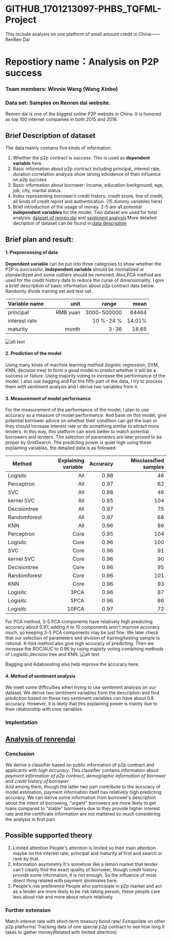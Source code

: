 # GITHUB_1701213097-PHBS_TQFML-Project
This include analysis on one platform of small amount credit in China——RenRen Dai
# Repostiory name：Analysis on P2P success 
### Team members: Winnie Wang (Wang Xinbo)
### Data set: Samples on Renren dai website. 
Renren dai is one of the biggest online P2P website in China. It is honored as top 100 internet companies in both 2015 and 2016.

## Brief Description of dataset
The data mainly contains five kinds of information.
1.	Whether the p2p contract is success. This is used as **dependent variable** here.
2.	Basic information about p2p contract including principal, interest rate,
duration
correlation analysis show strong edvidence of their influence on p2p success
3.	Basic information about borrower: Income, education background, age, job, city, marital status.
4.	Index representing borrower’s credit history: credit score, line of credit, all kinds of credit report and authentication. (15 dummy variables here)
5.	Brief introduction of the usage of money. 
2-5 are all potential **independent variables** for the model.
Two dataset are used for total analysis: [dataset of renren dai](https://github.com/kylinanddragon/GITHUB_1701213097-PHBS_TQFML-Project/blob/master/dataset%20of%20renren%20dai.csv) and [sentiment analysis](https://github.com/kylinanddragon/GITHUB_1701213097-PHBS_TQFML-Project/blob/master/sentiment%20analysis.csv)
More detailed decription of dataset can be found in:[data description](https://github.com/kylinanddragon/GITHUB_1701213097-PHBS_TQFML-Project/blob/master/data%20description)

## Brief plan and result:
#### 1. Preprocessing of data

**Dependent variable** can be put into three categroies to show whether the P2P is successful. 
**Independent variable** should be normalized or standardized and some outliers should be removed. Also,PCA method are used for the credit history data to reduce the curse of dimensionality. I give a brief description of basic information about p2p contract data below.
Randomly divide training set and test set.

| Variable name      |  unit  |  range     | mean  |
| -------------      |-------:|-----------:|------:|
| principal          |RMB yuan| 3000-500000| 64464 |
| interest rate      |        | 10 %-24 %  | 14.01%|
| maturity           |  month |    3-36    |  18.65|

![alt text](https://github.com/kylinanddragon/GITHUB_1701213097-PHBS_TQFML-Project/blob/master/relationship.png)

#### 2. Prediction of the model 
Using many kinds of machine learning method (logistic regression, SVM, KNN, decision tree) to form a good model to predict whether it will be a success or failure. Using majority voting to increase the performance of the model. 
I also use bagging and 
For the fifth part of the data, I try to process them with sentiment analysis and I derive two variables from it.

#### 3. Measurement of model performance
For the measurement of the performance of the model, I plan to use accuracy as a measure of model performance. And base on this model, give potential borrower advice on whether their condition can get the loan or they should increase interest rate or do something similar to attract more lenders. In this way, this platform can work better to match potential borrowers and lenders. The selection of parameters are later proved to be proper by GridSearch. 
The predicting power is quiet high using these explaining variables, the detailed data is as followed:

| Method      | Explaining variable | Accuracy | Misclassified samples|
| ----------- |--------------------:|---------:|---------------------:|
|  Logisitc   |         All         |   0.98   |         46           |
|  Perceptron |         All         |   0.97   |         62           |
|  SVC        |         All         |   0.98   |         46           |
|  kernel SVC |         All         |   0.95   |         104          |
|Decisiontree |         All         |   0.97   |         75           |
|Randomforest |         All         |   0.97   |         68           |
|  KNN        |         All         |   0.96   |         86           |
|  Perceptron |         Core        |   0.95   |         104          |
|  Logisitc   |         Core        |   0.96   |         100          |
|  SVC        |         Core        |   0.96   |         91           |
|  kernel SVC |         Core        |   0.96   |         90           |
|Decisiontree |         Core        |   0.96   |         95           |
|Randomforest |         Core        |   0.96   |         101          |
|  KNN        |         Core        |   0.96   |         93           |
|  Logisitc   |         3PCA        |   0.96   |         87           |
|  Logisitc   |         5PCA        |   0.96   |         86           |
|  Logisitc   |         10PCA       |   0.97   |         72           |
                                     
For PCA method, 3-5 PCA components have relatively high predicting accuracy about 0.97, adding it to 10 components won't improve accuracy much, so keeping 3-5 PCA components may be just fine.
We later check that our selection of parameters and division of training/testing sample is rational.
K-fold method also give high accuracy of predicting.
Then we increase the ROC/AUC to 0.96 by using majorty voting combining methods of Logisitic,decision tree and KNN.
![alt text](https://github.com/kylinanddragon/GITHUB_1701213097-PHBS_TQFML-Project/blob/master/ROC%20AUC%20curve.png)

Bagging and Adaboosting also help improve the accuracy here.

#### 4. Method of sentiment analysis
We meet some difficulties when trying to use sentiment analysis on our dataset. We derive two sentiment variables from the description and find prediction based on these two sentiment variables can have about 0.8 accuracy. However, it is likely that this explaining power is mainly due to their relationship with core variables.

### Implentation 
## [Analysis of renrendai](https://github.com/kylinanddragon/GITHUB_1701213097-PHBS_TQFML/Project/blob/master/Analysis%20of%20renrendai.ipynb)

### Conclusion
We derive a classifier based on public information of p2p contract and applicants with *high accuracy*. This classifier contains information about *payment information of p2p contract*, *demographic information of borrower* and *credit history of borrower*.<br> And among them, though the latter two part contribute to the accuracy of model estimation, payment information itself has relatively high predicting accuracy. 
We can derive some information from borrower's description about the intent of borrowing, "urgent" borrowers are more likely to get loans compared to "stable" borrowers due to they provide higher interest rate and the certificate information are not mattered so much considering the analysis in first part.

## Possible supported theory
1. Limited attention
People's attention is limited so their main attention maybe on the interest rate, principal and maturity at first and search or rank by that. 
2. Information asymmetry
It's somehow like a lemon market that lender can't clearly find the exact quality of borrower, though credit history provide some information, it is not enough. So the influence of most direct thing related with payment dominates here.
3. People's risk preference
People who participate in p2p market and act as a lender are more likely to be risk taking person, these people care less about risk and more about return relatively.

### Further extension
Match interest rate with short-term treasury bond rate/ Extrapolate on other p2p platforms/ Tracking data of one special p2p contract to see how long it takes to gather money(Related with limited attention)

